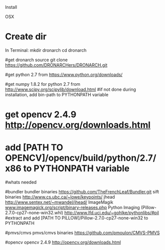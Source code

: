 Install

OSX

# Create dir
In Terminal:
mkdir dronarch
cd dronarch

#get dronarch source
git clone https://github.com/DRONARCHers/DRONARCH.git

#get python 2.7 from https://www.python.org/downloads/

#get numpy 1.8.2 for python 2.7 from http://www.scipy.org/scipylib/download.html
#if not done during installation, add bin-path to PYTHONPATH variable

# get opencv 2.4.9 http://opencv.org/downloads.html
# add [PATH TO OPENCV]/opencv/build/python/2.7/x86 to PYTHONPATH variable




#whats needed

#bundler
bundler binaries https://github.com/TheFrenchLeaf/Bundler.git
sift binaries http://www.cs.ubc.ca/~lowe/keypoints/
jhead http://www.sentex.net/~mwandel/jhead/
ImageMagik www.imagemagick.org/script/binary-releases.php
Python Imaging (Pillow-2.7.0-cp27-none-win32.whl) http://www.lfd.uci.edu/~gohlke/pythonlibs/#pil
#extract and add [PATH TO PILLOW]/Pillow-2.7.0-cp27-none-win32 to PYTHONPATH

#pmvs/cmvs
pmvs/cmvs binaries https://github.com/pmoulon/CMVS-PMVS

#opencv
opencv 2.4.9 http://opencv.org/downloads.html
